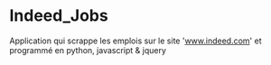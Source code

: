 # Indeed_Jobs
Application qui scrappe les emplois sur le site 'www.indeed.com' et programmé en python, javascript &amp; jquery
